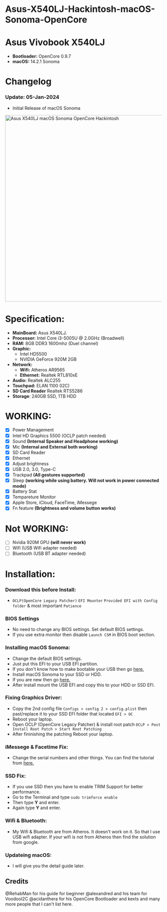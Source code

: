 # Asus-X540LJ-Hackintosh-macOS-Sonoma-OpenCore

# Asus Vivobook X540LJ
- **Bootloader:** OpenCore 0.9.7
- **macOS:** 14.2.1 Sonoma

# Changelog
### Update: 05-Jan-2024
- Initial Release of macOS Sonoma

<img src="Docs/macOS Sonoma Asus x540LJ.jpg" width="600px" alt="Asus X540LJ macOS Sonoma OpenCore Hackintosh">

# Specification:
- **MainBoard:** Asus X540LJ.
- **Processor:** Intel Core i3-5005U @ 2.0GHz (Broadwell)
- **RAM:** 8GB DDR3 1600mhz (Duel channel)
- **Graphic:** 
  + Intel HD5500
  + NVIDIA GeForce 920M 2GB
- **Network:**
  + **Wifi:** Atheros AR9565
  + **Ethernet:** Realtek RTL810xE
- **Audio:** Realtek ALC255
- **Touchpad:** ELAN 1100 (I2C)
- **SD Card Reader** Realtek RTS5286
- **Storage**: 240GB SSD, 1TB HDD

# WORKING:
- [x] Power Management
- [x] Intel HD Graphics 5500 (OCLP patch needed)
- [x] Sound **(Internal Speaker and Headphone working)**
- [x] Mic **(Internal and External both working)**
- [x] SD Card Reader
- [x] Ethernet
- [x] Adjust brightness 
- [x] USB 2.0, 3.0, Type-C
- [x] Trackpad **(All gestures supported)**
- [x] Sleep  **(working while using battery. Will not work in power connected mode)**
- [x] Battery Stat 
- [x] Tempareture Monitor 
- [x] Apple Store, iCloud, FaceTime, iMessege
- [x] Fn feature **(Brightness and volume button works)**

# Not WORKING:
- [ ] Nvidia 920M GPU   **(will never work)**
- [ ] Wifi (USB Wifi adapter needed)
- [ ] Bluetooth (USB BT adapter needed)

# Installation:

### Download this before Install:
- `OCLP(OpenCore Legacy Patcher)`  `EFI Mounter`  `Provided EFI with Config folder` & most important `Patience`

### BIOS Settings
- No need to change any BIOS settings. Set default BIOS settings.
- If you use extra monitor then disable `Launch CSM` in BIOS boot section.

### Installing macOS Sonoma:
- Change the default BIOS settings.
- Just put this EFI to your USB EFI partition.
- If you don't know how to make bootable your USB then go [here.](https://dortania.github.io/OpenCore-Install-Guide/installer-guide/)
- Install macOS Sonoma to your SSD or HDD.
- If you are new then go [here.](https://dortania.github.io/OpenCore-Install-Guide/prerequisites.html#prerequisites)
- After install mount the USB EFI and copy this to your HDD or SSD EFI.
  
### Fixing Graphics Driver:
- Copy the 2nd config file `Configs > config 2 > config.plist` then past/replace it to your SSD EFI folder that located `EFI > OC`
- Reboot your laptop.
- Open OCLP (OpenCore Legacy Patcher) & install root patch `OCLP > Post Install Root Patch > Start Root Patching`
- After fininishing the patching Reboot your laptop.

### iMessege & Facetime Fix:
- Change the serial numbers and other things. You can find the tutorial from [here.](https://dortania.github.io/OpenCore-Install-Guide/config-laptop.plist/broadwell.html#platforminfo)

### SSD Fix:
- If you use SSD then you have to enable TRIM Support for better performance.
- Go to the Terminal and type `sudo trimforce enable`
- Then type **Y** and enter.
- Again type **Y** and enter.

### Wifi & Bluetooth:
- My Wifi & Bluetooth are from Atheros. It doesn't work on it. So that I use USB wifi adapter. If your wifi is not from Atheros then find the solution from google.

### Updateing macOS:
- I will give you the detail guide later.

## Credits
@RehabMan for his guide for beginner
@alexandred and his team for VoodooI2C 
@acidanthera for his OpenCore Bootloader and kexts
and many more people that I can't list here.
